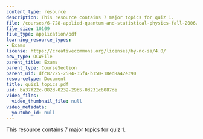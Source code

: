 ```yaml
---
content_type: resource
description: This resource contains 7 major topics for quiz 1.
file: /courses/6-728-applied-quantum-and-statistical-physics-fall-2006/ba37f22c082d023229b50d231c6087de_quiz1_topics.pdf
file_size: 10109
file_type: application/pdf
learning_resource_types:
- Exams
license: https://creativecommons.org/licenses/by-nc-sa/4.0/
ocw_type: OCWFile
parent_title: Exams
parent_type: CourseSection
parent_uid: dfc87225-2584-35f4-b150-18ed8a42e390
resourcetype: Document
title: quiz1_topics.pdf
uid: ba37f22c-082d-0232-29b5-0d231c6087de
video_files:
  video_thumbnail_file: null
video_metadata:
  youtube_id: null
---
```

This resource contains 7 major topics for quiz 1.